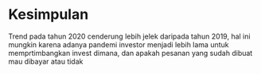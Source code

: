 # Kesimpulan
Trend pada tahun 2020 cenderung lebih jelek daripada tahun 2019, hal ini mungkin karena adanya pandemi investor menjadi lebih lama untuk memprtimbangkan invest dimana, dan apakah pesanan yang sudah dibuat mau dibayar atau tidak
